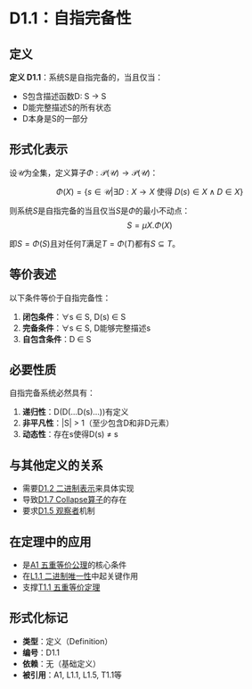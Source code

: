 # D1.1：自指完备性

## 定义

**定义 D1.1**：系统S是自指完备的，当且仅当：
- S包含描述函数D: S → S
- D能完整描述S的所有状态
- D本身是S的一部分

## 形式化表示

设$\mathcal{U}$为全集，定义算子$\Phi: \mathcal{P}(\mathcal{U}) \to \mathcal{P}(\mathcal{U})$：

$$
\Phi(X) = \{s \in \mathcal{U} | \exists D: X \to X \text{ 使得 } D(s) \in X \wedge D \in X\}
$$

则系统$S$是自指完备的当且仅当$S$是$\Phi$的最小不动点：
$$
S = \mu X. \Phi(X)
$$

即$S = \Phi(S)$且对任何$T$满足$T = \Phi(T)$都有$S \subseteq T$。
## 等价表述

以下条件等价于自指完备性：

1. **闭包条件**：∀s ∈ S, D(s) ∈ S
2. **完备条件**：∀s ∈ S, D能够完整描述s
3. **自包含条件**：D ∈ S

## 必要性质

自指完备系统必然具有：

1. **递归性**：D(D(...D(s)...))有定义
2. **非平凡性**：|S| > 1（至少包含D和非D元素）
3. **动态性**：存在s使得D(s) ≠ s

## 与其他定义的关系

- 需要[D1.2 二进制表示](D1-2-binary-representation.md)来具体实现
- 导致[D1.7 Collapse算子](D1-7-collapse-operator.md)的存在
- 要求[D1.5 观察者](D1-5-observer.md)机制

## 在定理中的应用

- 是[A1 五重等价公理](A1-five-fold-equivalence.md)的核心条件
- 在[L1.1 二进制唯一性](L1-1-binary-uniqueness.md)中起关键作用
- 支撑[T1.1 五重等价定理](T1-1-five-fold-equivalence.md)

## 形式化标记

- **类型**：定义（Definition）
- **编号**：D1.1
- **依赖**：无（基础定义）
- **被引用**：A1, L1.1, L1.5, T1.1等
